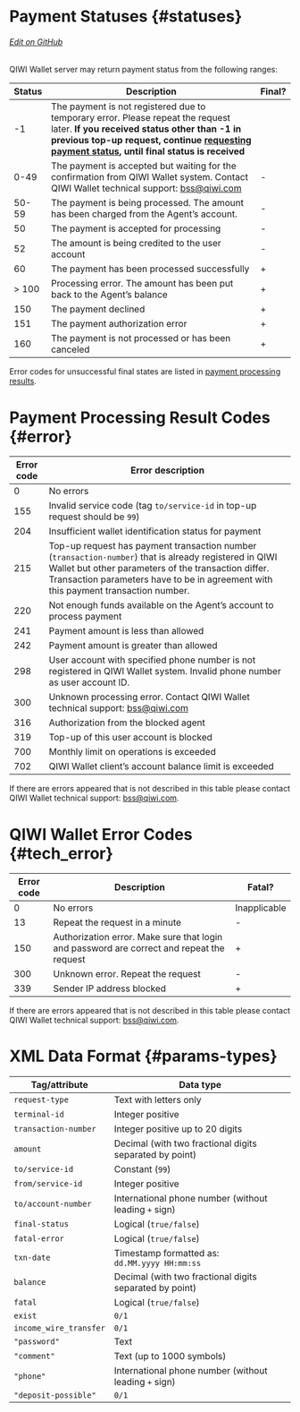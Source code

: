 # Payment Statuses {#statuses}

###### [Edit on GitHub](https://github.com/QIWI-API/topup-wallet-doc/blob/master/_errors_en.html.md)

QIWI Wallet server may return payment status from the following ranges:

Status | Description | Final?
-----|---------|-------------
\-1	| The payment is not registered due to temporary error. Please repeat the request later. **If you received status other than -1 in previous top-up request, continue [requesting payment status](#status), until final status is received**|
0\-49|The payment is accepted but waiting for the confirmation from QIWI Wallet system. Contact QIWI Wallet technical support: <a href="mailto:bss@qiwi.com">bss@qiwi.com</a> | \-
50\-59	| The payment is being processed. The amount has been charged from the Agent’s account.| \-
50|The payment is accepted for processing| \-
52|The amount is being credited to the user account| \-
60|The payment has been processed successfully| \+
\> 100|Processing error. The amount has been put back to the Agent’s balance| \+
150|The payment declined|\+
151|The payment authorization error|\+
160|The payment is not processed or has been canceled|\+

Error codes for unsuccessful final states are listed in [payment processing results](#error).

# Payment Processing Result Codes {#error}

Error code| Error description
-----|--------
0| No errors
155|Invalid service code (tag `to/service-id` in top-up request should be `99`)
204 | Insufficient wallet identification status for payment
215| Top-up request has payment transaction number (`transaction-number`) that is already registered in QIWI Wallet but other parameters of the transaction differ. Transaction parameters have to be in agreement with this payment transaction number.
220|Not enough funds available on the Agent’s account to process payment
241|Payment amount is less than allowed
242|Payment amount is greater than allowed
298|User account with specified phone number is not registered in QIWI Wallet system. Invalid phone number as user account ID.
300|Unknown processing error. Contact QIWI Wallet technical support: <a href="mailto:bss@qiwi.com">bss@qiwi.com</a>
316|Authorization from the blocked agent
319|Top-up of this user account is blocked
700|Monthly limit on operations is exceeded
702|QIWI Wallet client’s account balance limit is exceeded

If there are errors appeared that is not described in this table please contact QIWI Wallet technical support: <a href="mailto:bss@qiwi.com">bss@qiwi.com</a>.

# QIWI Wallet Error Codes {#tech_error}

Error code|Description|Fatal?
----|------|---------
0|No errors|Inapplicable
13|Repeat the request in a minute|\-
150|Authorization error. Make sure that login and password are correct and repeat the request |\+
300|Unknown error. Repeat the request|\-
339|Sender IP address blocked|\+

If there are errors appeared that is not described in this table please contact QIWI Wallet technical support: <a href="mailto:bss@qiwi.com">bss@qiwi.com</a>.

# XML Data Format {#params-types}

Tag/attribute|Data type
--------|----------
`request-type`|Text with letters only
`terminal-id`|Integer positive
`transaction-number`|Integer positive up to 20 digits
`amount`|Decimal (with two fractional digits separated by point)
`to/service-id`	| Constant (`99`)
`from/service-id`| Integer positive
`to/account-number`| International phone number (without leading `+` sign)
`final-status`|Logical (`true/false`)
`fatal-error`|Logical (`true/false`)
`txn-date`| Timestamp formatted as:<br>`dd.MM.yyyy HH:mm:ss`
`balance`|Decimal (with two fractional digits separated by point)
`fatal`|Logical (`true/false`)
`exist`|`0/1`
`income_wire_transfer`|`0/1`
`"password"`|Text
`"comment"`|Text (up to 1000 symbols)
`"phone"`|International phone number (without leading `+` sign)
`"deposit-possible"`|`0/1`
